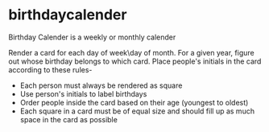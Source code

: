 # birthdaycalender
Birthday Calender is a weekly or monthly calender

Render a card for each day of week\day of month. For a given year, figure out whose birthday belongs to which card. Place people's initials in the card according to these rules-

* Each person must always be rendered as square
* Use person's initials to label birthdays
* Order people inside the card based on their age (youngest to oldest)
* Each square in a card must be of equal size and should fill up as much space in the card as possible
